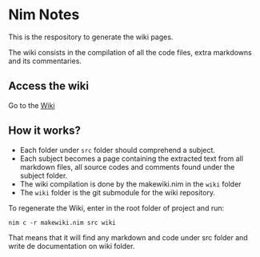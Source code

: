 Nim Notes
=========

This is the respository to generate the wiki pages.

The wiki consists in the compilation of all the code files,
extra markdowns and its commentaries.


Access the wiki
---------------

Go to the [Wiki](//github.com/thadeudepaula/nim-notes/wiki)


How it works?
-------------

* Each folder under `src` folder should comprehend a subject.
* Each subject becomes a page containing the extracted text
  from all markdown files, all source codes and comments
  found under the subject folder.
* The wiki compilation is done by the makewiki.nim in the
  `wiki` folder
* The `wiki` folder is the git submodule for the wiki repository.

To regenerate the Wiki, enter in the root folder of project
and run:

    nim c -r makewiki.nim src wiki

That means that it will find any markdown and code under src 
folder and write de documentation on wiki folder.

